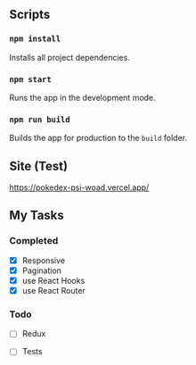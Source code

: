 ## Scripts

### `npm install`

Installs all project dependencies.

### `npm start`

Runs the app in the development mode.

### `npm run build`

Builds the app for production to the `build` folder.

## Site (Test)
https://pokedex-psi-woad.vercel.app/

## My Tasks

### Completed
  - [x] Responsive  
  - [x] Pagination
  - [x] use React Hooks
  - [x] use React Router

### Todo
  - [ ] Redux
  - [ ] Tests

